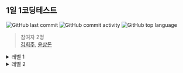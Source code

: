 ## 1일 1코딩테스트

![GitHub last commit](https://img.shields.io/github/last-commit/kpzzy/CT)
![GitHub commit activity](https://img.shields.io/github/commit-activity/m/kpzzy/CT)
![GitHub top language](https://img.shields.io/github/languages/top/kpzzy/CT?color=yellow&logo=Java)


> 참여자 2명  
[김희주](https://github.com/hee-ju-kim), [윤상돈](https://github.com/kpzzy)

<details>
<summary>레벨 1</summary>

## level 1
| level | 제목                                                                                                                                                                                         |날짜|
| ----- | -------------------------------------------------------------------------------------------------------------------------------------------------------------------------------------------- |--|
| 1     | [폰켓몬](https://github.com/kpzzy/CT/tree/main/programmers/level1/%ED%8F%B0%EC%BC%93%EB%AA%AC)                                                                                                      |221009|
| 1     | [약수의 합](https://github.com/kpzzy/CT/tree/main/programmers/level1/%EC%95%BD%EC%88%98%EC%9D%98%20%ED%95%A9)                                                                                       |221010|
| 1     | [가운데 글자 가져오기](https://github.com/kpzzy/CT/tree/main/programmers/level1/%EA%B0%80%EC%9A%B4%EB%8D%B0_%EA%B8%80%EC%9E%90_%EA%B0%80%EC%A0%B8%EC%98%A4%EA%B8%B0)                                |221011|
| 1     | [나머지가 1이 되는 수 찾기](https://github.com/kpzzy/CT/tree/main/programmers/level1/%EB%82%98%EB%A8%B8%EC%A7%80%EA%B0%80_1%EC%9D%B4%EB%90%98%EB%8A%94_%EC%88%98_%EC%B0%BE%EA%B8%B0)                |221014|
| 1     | [K번째수](https://github.com/kpzzy/CT/tree/main/programmers/level1/K%EB%B2%88%EC%A7%B8%EC%88%98)                                                                                                    |221015|
| 1     | [모의고사](https://github.com/kpzzy/CT/tree/main/programmers/level1/%EB%AA%A8%EC%9D%98%EA%B3%A0%EC%82%AC)                                                                                           |221016|
| 1     | [신고결과받기](https://github.com/kpzzy/CT/tree/main/programmers/level1/%EC%8B%A0%EA%B3%A0_%EA%B2%B0%EA%B3%BC_%EB%B0%9B%EA%B8%B0)                                                                   |221022|
| 1     | [문자열 내 마음대로 정렬](https://github.com/kpzzy/CT/tree/main/programmers/level1/%EB%AC%B8%EC%9E%90%EC%97%B4_%EB%82%B4_%EB%A7%88%EC%9D%8C%EB%8C%80%EB%A1%9C_%EC%A0%95%EB%A0%AC%ED%95%98%EA%B8%B0) |221024|
| 1     | [약수의 개수와 덧셈](https://github.com/kpzzy/CT/tree/main/programmers/level1/%EC%95%BD%EC%88%98%EC%9D%98_%EA%B0%9C%EC%88%98%EC%99%80_%EB%8D%A7%EC%85%88)                                           |221028|
| 1     | [숫자 문자열과 영단어](https://github.com/kpzzy/CT/tree/main/programmers/level1/%EC%88%AB%EC%9E%90_%EB%AC%B8%EC%9E%90%EC%97%B4%EA%B3%BC_%EC%98%81%EB%8B%A8%EC%96%B4)                                |221028|
| 1     | [햄버거 만들기](https://github.com/kpzzy/CT/tree/main/programmers/level1/%ED%96%84%EB%B2%84%EA%B1%B0_%EB%A7%8C%EB%93%A4%EA%B8%B0)                                                                   |221030|
| 1     | [비밀 지도](https://github.com/kpzzy/CT/tree/main/programmers/level1/%EB%B9%84%EB%B0%80%EC%A7%80%EB%8F%84)                                                                                          |221031|
| 1     | [신규 아이디 추천](https://github.com/kpzzy/CT/tree/main/programmers/level1/%EC%8B%A0%EA%B7%9C_%EC%95%84%EC%9D%B4%EB%94%94_%EC%B6%94%EC%B2%9C)                                                      |221101|
|1|[PCCP_기출문제 1번 동영상 재생기(윤상돈)](https://github.com/kpzzy/CT/tree/main/programmers/level1/PCCP_%EA%B8%B0%EC%B6%9C%EB%AC%B8%EC%A0%9C_1%EB%B2%88_%EB%8F%99%EC%98%81%EC%83%81_%EC%9E%AC%EC%83%9D%EA%B8%B0), [PCCP_기출문제 1번 동영상 재생기(김희주)](https://github.com/hee-ju-kim/programmers_node)|240911|
|1|[추억점수](https://github.com/kpzzy/CT/tree/main/programmers/level1/%EC%B6%94%EC%96%B5%EC%A0%90%EC%88%98)|240912|
|1|[달리기경주](https://github.com/kpzzy/CT/tree/main/programmers/level1/%EB%8B%AC%EB%A6%AC%EA%B8%B0_%EA%B2%BD%EC%A3%BC)|240917|
</details>

<details>
<summary>레벨 2</summary>

## level 2
| level | 제목                                                                                                                                                                                         |날짜|
| ----- | -------------------------------------------------------------------------------------------------------------------------------------------------------------------------------------------- |--|
| 2     | [JadenCase](https://github.com/kpzzy/CT/tree/main/programmers/level2/JadenCase)                                                                                                                     |221008|
| 2     | [최댓값과 최솟값](https://github.com/kpzzy/CT/tree/main/programmers/level2/max_and_min)                                                                                                             |221008|
| 2     | [올바른 괄호](https://github.com/kpzzy/CT/tree/main/programmers/level2/%EC%98%AC%EB%B0%94%EB%A5%B8_%EA%B4%84%ED%98%B8)                                                                              |221012|
| 2     | [영어 끝말잇기](https://github.com/kpzzy/CT/tree/main/programmers/level2/%EC%98%81%EC%96%B4_%EB%81%9D%EB%A7%90%EC%9E%87%EA%B8%B0)                                                                   |221017|
| 2     | [최솟값 만들기](https://github.com/kpzzy/CT/tree/main/programmers/level2/%EC%B5%9C%EC%86%9F%EA%B0%92_%EB%A7%8C%EB%93%A4%EA%B8%B0)                                                                   |221025|
| 2     | [이진 변환 반복하기](https://github.com/kpzzy/CT/tree/main/programmers/level2/%EC%9D%B4%EC%A7%84_%EB%B3%80%ED%99%98_%EB%B0%98%EB%B3%B5%ED%95%98%EA%B8%B0)                                           |221026|
| 2     | [다음 큰 숫자](https://github.com/kpzzy/CT/tree/main/programmers/level2/%EB%8B%A4%EC%9D%8C_%ED%81%B0_%EC%88%AB%EC%9E%90)                                                                            |221027|
| 2     | [가장 큰 수](https://github.com/kpzzy/CT/tree/main/programmers/level2/%EA%B0%80%EC%9E%A5_%ED%81%B0_%EC%88%98)                                                                                       |221029|
| 2     | [짝지어 제거하기](https://github.com/kpzzy/CT/tree/main/programmers/level2/%EC%A7%9D%EC%A7%80%EC%96%B4_%EC%A0%9C%EA%B1%B0%ED%95%98%EA%B8%B0)                                                        |221030|
| 2     | [피보나치 수](https://github.com/kpzzy/CT/tree/main/programmers/level2/%ED%94%BC%EB%B3%B4%EB%82%98%EC%B9%98_%EC%88%98)                                                                              |221102|
| 2     | [큰 수 만들기](https://github.com/kpzzy/CT/tree/main/programmers/level2/%ED%81%B0_%EC%88%98_%EB%A7%8C%EB%93%A4%EA%B8%B0)                                                                            |221103|
| 2     | [구명 보트](https://github.com/kpzzy/CT/tree/main/programmers/level2/%EA%B5%AC%EB%AA%85%EB%B3%B4%ED%8A%B8)                                                                                          |221104|
</details>